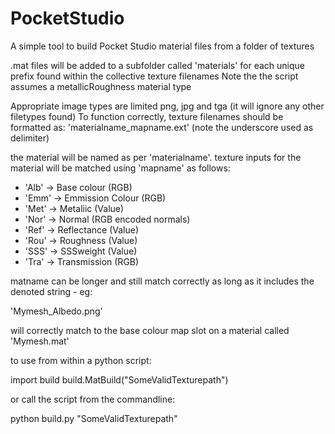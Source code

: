 # PocketStudio

A simple tool to build Pocket Studio material files from a folder of textures

.mat files will be added to a subfolder called 'materials' for each unique prefix found within the collective texture filenames
Note the the script assumes a metallicRoughness material type

Appropriate image types are limited png, jpg and tga (it will ignore any other filetypes found)
To function correctly, texture filenames should be formatted as: 'materialname_mapname.ext' (note the underscore used as delimiter)

the material will be named as per 'materialname'. texture inputs for the material will be matched using 'mapname' as follows:

* 'Alb' -> Base colour (RGB)
* 'Emm' -> Emmission Colour (RGB)
* 'Met' -> Metaliic (Value)
* 'Nor' -> Normal (RGB encoded normals)
* 'Ref' -> Reflectance (Value)
* 'Rou' -> Roughness (Value)
* 'SSS' -> SSSweight (Value)
* 'Tra' -> Transmission (RGB)

matname can be longer and still match correctly as long as it includes the denoted string - eg:

'Mymesh_Albedo.png' 

will correctly match to the base colour map slot on a material called 'Mymesh.mat'


to use from within a python script:

import build
build.MatBuild("SomeValidTexturepath")

or call the script from the commandline:

python build.py "SomeValidTexturepath"

